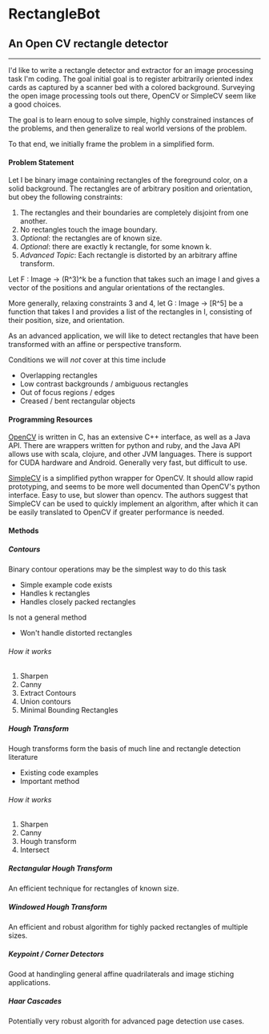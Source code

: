 RectangleBot
============

An Open CV rectangle detector
-------------------
***

I'd like to write a rectangle detector and extractor for an image processing task I'm coding. The goal initial goal is to register arbitrarily oriented index cards as captured by a scanner bed with a colored background. Surveying the open image processing tools out there, OpenCV or SimpleCV seem like a good choices.

The goal is to learn enoug to solve simple, highly constrained instances of the problems, and then generalize to real world versions of the problem.



To that end, we initially frame the problem in a simplified form.


#### Problem Statement

Let I be binary image containing rectangles of the foreground color, on a solid background. The rectangles are of arbitrary position and orientation, but obey the following constraints:

1. The rectangles and their boundaries are completely disjoint from one another.
2. No rectangles touch the image boundary.
3. *Optional*: the rectangles are of known size. 
4. *Optional*: there are exactly k rectangle, for some known k.
5. *Advanced Topic*: Each rectangle is distorted by an arbitrary affine transform.

Let F : Image -> (R^3)^k  be a function that takes such an image I and gives a vector of the positions and angular orientations of the rectangles.

More generally, relaxing constraints 3 and 4, let G : Image -> [R^5] be a function that takes I and provides a list of the rectangles in I, consisting of their position, size, and orientation. 

As an advanced application, we will like to detect rectangles that have been transformed with an affine or perspective transform.


Conditions we will *not* cover at this time include

* Overlapping rectangles
* Low contrast backgrounds / ambiguous rectangles
* Out of focus regions / edges
* Creased / bent rectangular objects

#### Programming Resources

[OpenCV]() is written in C, has an extensive C++ interface, as well as a Java API. There are wrappers written for python and ruby, and the Java API allows use with scala, clojure, and other JVM languages. There is support for CUDA hardware and Android. Generally very fast, but difficult to use.

[SimpleCV]() is a simplified python wrapper for OpenCV. It should allow rapid prototyping, and seems to be more well documented than OpenCV's python interface. Easy to use, but slower than opencv. The authors suggest that SimpleCV can be used to quickly implement an algorithm, after which it can be easily translated to OpenCV if greater performance is needed.

#### Methods

##### Contours

Binary contour operations may be the simplest way to do this task

- Simple example code exists
- Handles k rectangles
- Handles closely packed rectangles

Is not a general method
- Won't handle distorted rectangles

###### How it works

1. Sharpen
2. Canny
3. Extract Contours
4. Union contours
5. Minimal Bounding Rectangles

##### Hough Transform

Hough transforms form the basis of much line and rectangle detection literature
* Existing code examples
* Important method


###### How it works

1. Sharpen
2. Canny 
3. Hough transform
4. Intersect

##### Rectangular Hough Transform

An efficient technique for rectangles of known size.

##### Windowed Hough Transform

An efficient and robust algorithm for tighly packed rectangles of multiple sizes.

##### Keypoint / Corner Detectors

Good at handingling general affine quadrilaterals and image stiching applications.

##### Haar Cascades

Potentially very robust algorith for advanced page detection use cases.

